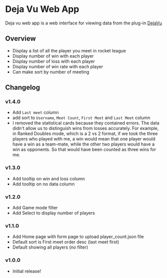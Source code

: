# Deja Vu Web App

Deja vu web app is a web interface for viewing data from the plug-in [DejaVu](https://bakkesplugins.com/plugins/view/55)

## Overview
- Display a list of all the player you meet in rocket league
- Display number of win with each player
- Display number of loss with each player
- Display number of win rate with each player
- Can make sort by number of meeting 

## Changelog

### v1.4.0
- Add `Last meet` column
- add sort to `Username`, `Meet Count`, `First Meet` and `Last Meet` column
- I removed the statistical cards because they contained errors. The data didn't allow us to distinguish wins from losses accurately. For example, in Ranked Doubles mode, which is a 2 vs 2 format, if we    took the three players who played with me, a win would mean that one player would have a win as a team-mate, while the other two players would have a win as opponents. So that would have been counted as three wins for me.

### v1.3.0
- Add tooltip on win and loss column
- Add tooltip on no data column

### v1.2.0
- Add Game mode filter
- Add Select to display number of players

### v1.1.0
- Add Home page with form page to upload player_count.json file
- Default sort is First meet order desc (last meet first)
- Default showing all players (no filter)

### v1.0.0
- Initial release!
